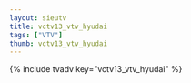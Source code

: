 ```yaml
--- 
layout: sieutv
title: vctv13_vtv_hyudai
tags: ["VTV"]
thumb: vctv13_vtv_hyudai
---
```

{% include tvadv key="vctv13_vtv_hyudai" %}
